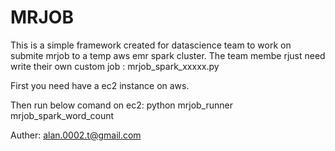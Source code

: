 # MRJOB

This is a simple framework created for datascience team to work on submite mrjob to a temp aws emr spark cluster.
The team membe rjust need write their own custom job : mrjob_spark_xxxxx.py



First you need have  a ec2 instance on aws.

Then run below comand on ec2:
python mrjob_runner mrjob_spark_word_count







Auther: alan.0002.t@gmail.com